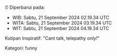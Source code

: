 ⏰ Diperbarui pada:
- WIB: Sabtu, 21 September 2024 02.19.34 UTC
- WITA: Sabtu, 21 September 2024 03.19.34 UTC
- WIT: Sabtu, 21 September 2024 04.19.34 UTC

Kutipan Inspiratif:
"Cant talk, telepathy only!"


Kategori: funny

